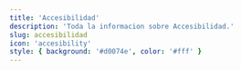 ```yaml
---
title: 'Accesibilidad'
description: 'Toda la informacion sobre Accesibilidad.'
slug: accesibilidad
icon: 'accesibility'
style: { background: '#d0074e', color: '#fff' }
---
```

